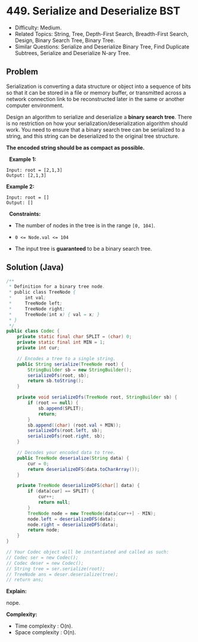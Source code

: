 # 449. Serialize and Deserialize BST

- Difficulty: Medium.
- Related Topics: String, Tree, Depth-First Search, Breadth-First Search, Design, Binary Search Tree, Binary Tree.
- Similar Questions: Serialize and Deserialize Binary Tree, Find Duplicate Subtrees, Serialize and Deserialize N-ary Tree.

## Problem

Serialization is converting a data structure or object into a sequence of bits so that it can be stored in a file or memory buffer, or transmitted across a network connection link to be reconstructed later in the same or another computer environment.

Design an algorithm to serialize and deserialize a **binary search tree**. There is no restriction on how your serialization/deserialization algorithm should work. You need to ensure that a binary search tree can be serialized to a string, and this string can be deserialized to the original tree structure.

**The encoded string should be as compact as possible.**

 
**Example 1:**
```
Input: root = [2,1,3]
Output: [2,1,3]
```

**Example 2:**
```
Input: root = []
Output: []
```
 
**Constraints:**


	
- The number of nodes in the tree is in the range ```[0, 104]```.
	
- ```0 <= Node.val <= 104```
	
- The input tree is **guaranteed** to be a binary search tree.



## Solution (Java)

```java
/**
 * Definition for a binary tree node.
 * public class TreeNode {
 *     int val;
 *     TreeNode left;
 *     TreeNode right;
 *     TreeNode(int x) { val = x; }
 * }
 */
public class Codec {
    private static final char SPLIT = (char) 0;
    private static final int MIN = 1;
    private int cur;

    // Encodes a tree to a single string.
    public String serialize(TreeNode root) {
        StringBuilder sb = new StringBuilder();
        serializeDfs(root, sb);
        return sb.toString();
    }

    private void serializeDfs(TreeNode root, StringBuilder sb) {
        if (root == null) {
            sb.append(SPLIT);
            return;
        }
        sb.append((char) (root.val + MIN));
        serializeDfs(root.left, sb);
        serializeDfs(root.right, sb);
    }

    // Decodes your encoded data to tree.
    public TreeNode deserialize(String data) {
        cur = 0;
        return deserializeDFS(data.toCharArray());
    }

    private TreeNode deserializeDFS(char[] data) {
        if (data[cur] == SPLIT) {
            cur++;
            return null;
        }
        TreeNode node = new TreeNode(data[cur++] - MIN);
        node.left = deserializeDFS(data);
        node.right = deserializeDFS(data);
        return node;
    }
}

// Your Codec object will be instantiated and called as such:
// Codec ser = new Codec();
// Codec deser = new Codec();
// String tree = ser.serialize(root);
// TreeNode ans = deser.deserialize(tree);
// return ans;
```

**Explain:**

nope.

**Complexity:**

* Time complexity : O(n).
* Space complexity : O(n).
